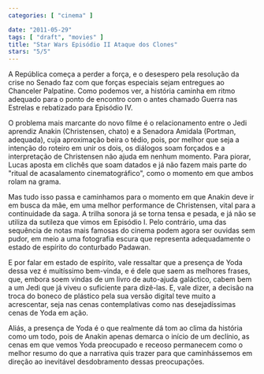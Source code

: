 ```yaml
---
categories: [ "cinema" ]

date: "2011-05-29"
tags: [ "draft", "movies" ]
title: "Star Wars Episódio II Ataque dos Clones"
stars: "5/5"
---
```

A República começa a perder a força, e o desespero pela resolução da crise no Senado faz com que forças especiais sejam entregues ao Chanceler Palpatine. Como podemos ver, a história caminha em ritmo adequado para o ponto de encontro com o antes chamado Guerra nas Estrelas e rebatizado para Episódio IV.

O problema mais marcante do novo filme é o relacionamento entre o Jedi aprendiz Anakin (Christensen, chato) e a Senadora Amidala (Portman, adequada), cuja aproximação beira o tédio, pois, por melhor que seja a intenção do roteiro em unir os dois, os diálogos soam forçados e a interpretação de Christensen não ajuda em nenhum momento. Para piorar, Lucas aposta em clichês que soam datados e já não fazem mais parte do "ritual de acasalamento cinematográfico", como o momento em que ambos rolam na grama.

Mas tudo isso passa e caminhamos para o momento em que Anakin deve ir em busca da mãe, em uma melhor performance de Christensen, vital para a continuidade da saga. A trilha sonora já se torna tensa e pesada, e já não se utiliza da sutileza que vimos em Episódio I. Pelo contrário, uma das sequência de notas mais famosas do cinema podem agora ser ouvidas sem pudor, em meio a uma fotografia escura que representa adequadamente o estado de espírito do conturbado Padawan.

E por falar em estado de espírito, vale ressaltar que a presença de Yoda dessa vez é muitíssimo bem-vinda, e é dele que saem as melhores frases, que, embora soem vindas de um livro de auto-ajuda galáctico, cabem bem a um Jedi que já viveu o suficiente para dizê-las. E, vale dizer, a decisão na troca do boneco de plástico pela sua versão digital teve muito a acrescentar, seja nas cenas contemplativas como nas desejadíssimas cenas de Yoda em ação.

Aliás, a presença de Yoda é o que realmente dá tom ao clima da história como um todo, pois de Anakin apenas demarca o início de um declínio, as cenas em que vemos Yoda preocupado e receoso permanecem como o melhor resumo do que a narrativa quis trazer para que caminhássemos em direção ao inevitável desdobramento dessas preocupações.

